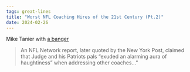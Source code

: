 ```yaml
---
tags: great-lines
title: "Worst NFL Coaching Hires of the 21st Century (Pt.2)"
date: 2024-02-26
---
```


Mike Tanier with [a banger](https://miketanier.substack.com/p/worst-nfl-coaching-hires-of-the-21st-a64?publication_id=2228630&r=mtg9r)

> An NFL Network report, later quoted by the New York Post, claimed that Judge and his Patriots pals “exuded an alarming aura of haughtiness” when addressing other coaches..."